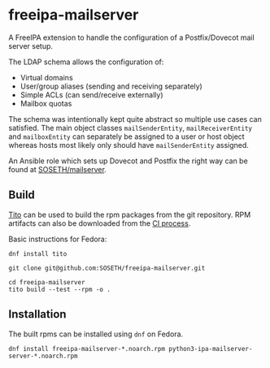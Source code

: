 # freeipa-mailserver
A FreeIPA extension to handle the configuration of a Postfix/Dovecot mail server setup.

The LDAP schema allows the configuration of:
  * Virtual domains
  * User/group aliases (sending and receiving separately)
  * Simple ACLs (can send/receive externally)
  * Mailbox quotas
  
The schema was intentionally kept quite abstract so multiple use cases can satisfied.
The main object classes `mailSenderEntity`, `mailReceiverEntity` and `mailboxEntity` can separately be assigned to a
user or host object whereas hosts most likely only should have `mailSenderEntity` assigned.

An Ansible role which sets up Dovecot and Postfix the right way can be found at
[SOSETH/mailserver](https://github.com/SOSETH/mailserver).

## Build
[Tito](https://github.com/rpm-software-management/tito) can be used to build the rpm packages from the git repository.
RPM artifacts can also be downloaded from the [CI process](https://github.com/SOSETH/freeipa-mailserver/actions).

Basic instructions for Fedora:
```
dnf install tito

git clone git@github.com:SOSETH/freeipa-mailserver.git

cd freeipa-mailserver
tito build --test --rpm -o .
```

## Installation
The built rpms can be installed using `dnf` on Fedora.

```
dnf install freeipa-mailserver-*.noarch.rpm python3-ipa-mailserver-server-*.noarch.rpm
```
